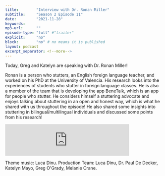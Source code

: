 ```yaml
---
title:        "Interview with Dr. Ronan Miller"
subtitle:     "Season 2 Episode 11"
date:         "2021-11-28"
keywords:
mp3-url:      ""
episode-type: "full" #"trailer"
explicit:     "no"
block:        "no" # no means it is published
layout: podcast
excerpt_separator: <!--more-->
---
```

Today, Greg and Katelyn are speaking with Dr. Ronan Miller!

Ronan is a person who stutters, an English foreign language teacher, and worked on his PhD at the University of Valencia. His research looks into the experiences of students who stutter in foreign language classes. He is also a member of the team that is developing the app BeneTalk, which is an app for people who stutter. He considers himself a stuttering advocate and enjoys talking about stuttering in an open and honest way, which is what he shared with us throughout the episode! He also shared some insights into stuttering in bilingual/multilingual individuals and discussed some points from his research!

<iframe src="https://anchor.fm/katelyn-mayo/embed/episodes/Interview-with-Dr--Ronan-Miller-e1auv21/a-a706a20" height="102px" width="400px" frameborder="0" scrolling="no"></iframe>

Theme music: Luca Dinu. Production Team: Luca Dinu, Dr. Paul De Decker, Katelyn Mayo, Greg O'Grady, Melanie Crane.
